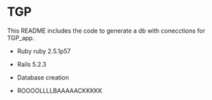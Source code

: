 # TGP

This README includes the code to generate a db with conecctions for TGP_app.


* Ruby ruby 2.5.1p57

* Rails 5.2.3

* Database creation

* ROOOOLLLLBAAAAACKKKKK
